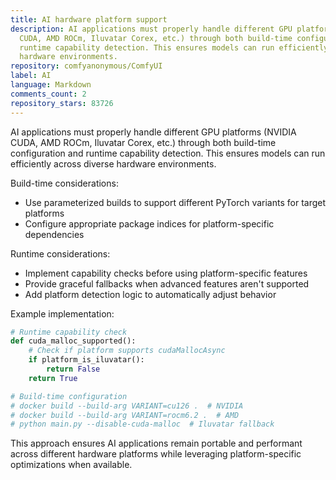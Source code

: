 ```yaml
---
title: AI hardware platform support
description: AI applications must properly handle different GPU platforms (NVIDIA
  CUDA, AMD ROCm, Iluvatar Corex, etc.) through both build-time configuration and
  runtime capability detection. This ensures models can run efficiently across diverse
  hardware environments.
repository: comfyanonymous/ComfyUI
label: AI
language: Markdown
comments_count: 2
repository_stars: 83726
---
```


AI applications must properly handle different GPU platforms (NVIDIA CUDA, AMD ROCm, Iluvatar Corex, etc.) through both build-time configuration and runtime capability detection. This ensures models can run efficiently across diverse hardware environments.

Build-time considerations:
- Use parameterized builds to support different PyTorch variants for target platforms
- Configure appropriate package indices for platform-specific dependencies

Runtime considerations:
- Implement capability checks before using platform-specific features
- Provide graceful fallbacks when advanced features aren't supported
- Add platform detection logic to automatically adjust behavior

Example implementation:
```python
# Runtime capability check
def cuda_malloc_supported():
    # Check if platform supports cudaMallocAsync
    if platform_is_iluvatar():
        return False
    return True

# Build-time configuration
# docker build --build-arg VARIANT=cu126 .  # NVIDIA
# docker build --build-arg VARIANT=rocm6.2 .  # AMD
# python main.py --disable-cuda-malloc  # Iluvatar fallback
```

This approach ensures AI applications remain portable and performant across different hardware platforms while leveraging platform-specific optimizations when available.